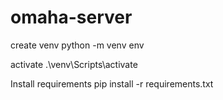 # omaha-server

create venv 
python -m venv env

activate 
.\venv\Scripts\activate

Install requirements
pip install -r requirements.txt

